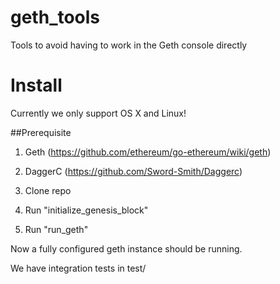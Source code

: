 # geth_tools
Tools to avoid having to work in the Geth console directly

# Install
Currently we only support OS X and Linux!

##Prerequisite
1. Geth (https://github.com/ethereum/go-ethereum/wiki/geth)
2. DaggerC (https://github.com/Sword-Smith/Daggerc)

1. Clone repo
2. Run "initialize_genesis_block"
3. Run "run_geth"

Now a fully configured geth instance should be running.

We have integration tests in test/
